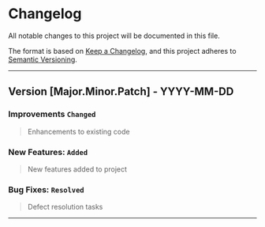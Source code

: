 # Changelog

All notable changes to this project will be documented in this file.

The format is based on [Keep a Changelog](https://keepachangelog.com/en/1.0.0/),
and this project adheres to [Semantic Versioning](https://semver.org/spec/v2.0.0.html).

---

## Version [Major.Minor.Patch] - YYYY-MM-DD

### Improvements `Changed`

> Enhancements to existing code

### New Features: `Added`

> New features added to project

### Bug Fixes: `Resolved`

> Defect resolution tasks

---
